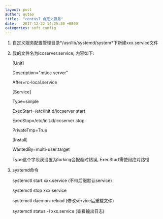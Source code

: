 ```yaml
---
layout: post
author: qutao
title:  "centos7 自定义服务"
date:   2017-12-22 14:25:30 +0800
categories: soft config
---
```


1. 自定义服务配置管理目录*/usr/lib/systemd/system*下新建xxx.service文件
2. 我的文件名为iccserver.service, 内容如下:

    [Unit]

    Description="mticc server"

    After=rc-local.service

    [Service]

    Type=simple

    ExecStart=/etc/init.d/iccserver start

    ExecStop=/etc/init.d/iccserver stop

    PrivateTmp=True

    [Install]

    WantedBy=multi-user.target

    Type这个字段我设置为forking会报超时错误, ExecStart需使用绝对路径

3. systemd命令

    systemctl start xxx.service (不带后缀默认service)

    systemctl stop xxx.service

    systemctl daemon-reload (修改service后重载文件)

    systemctl status -l xxx.service (查看输出日志)
